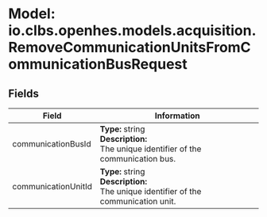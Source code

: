 # Model: io.clbs.openhes.models.acquisition.RemoveCommunicationUnitsFromCommunicationBusRequest

## Fields

| Field | Information |
| --- | --- |
| communicationBusId | <b>Type:</b> string<br><b>Description:</b><br>The unique identifier of the communication bus. |
| communicationUnitId | <b>Type:</b> string<br><b>Description:</b><br>The unique identifier of the communication unit. |

